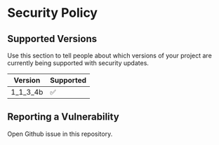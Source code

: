 # Security Policy

## Supported Versions

Use this section to tell people about which versions of your project are
currently being supported with security updates.

| Version   | Supported          |
| -------   | ------------------ |
| 1_1_3_4b  | :white_check_mark: |

## Reporting a Vulnerability

Open Github issue in this repository.
